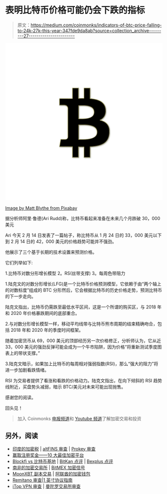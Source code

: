 # 表明比特币价格可能仍会下跌的指标

> 原文：<https://medium.com/coinmonks/indicators-of-btc-price-falling-to-24k-27k-this-year-347fde9da8ab?source=collection_archive---------27----------------------->

![](img/1af57d2e89ff1f20a814b3b80de82770.png)

[Image by Matt Blythe from Pixabay](https://pixabay.com/images/id-3227960/)

据分析师阿里·鲁德(Ari Rudd)称，比特币看起来准备在未来几个月跌破 30，000 美元

Ari 今天 2 月 14 日发表了一篇帖子，称比特币从 1 月 24 日的 33，000 美元以下到 2 月 14 日的 42，000 美元的价格趋势可能并不强劲。

他展示了三个基于长期的技术设置来预测价格。

它们列举如下:

1.比特币对数分形增长模型
2。RS(丝带支撑)
3。每周色带阻力

1.陆克文的对数分形增长(LFG)是一个比特币价格预测模型，它依赖于由“两个轴上的对数标度”组成的 BTC 分形然后，它会根据比特币的历史价格走势，预测比特币的下一步走向。

陆克文指出，比特币仍需跌至最低水平区间，这是一个所谓的购买区，与 2018 年和 2020 年价格暴跌期间的底部重合。

2.与对数分形增长模型一样，移动平均线带与比特币熊市周期的结束精确吻合，包括 2018 年和 2020 年的季度时间框架。

随着加密货币从 69，000 美元的顶部经历另一次价格修正，分析师认为，它从近 33，000 美元的强劲反弹可能会成为一个牛市陷阱，因为价格“将重新测试季度图表上的带状支撑。”

3.陆克文暗示，如果加上比特币的每周相对强弱指数(RSI)，那么“强大的阻力”将进一步加剧看跌情绪。

RSI 为交易者提供了看涨和看跌的价格动力。陆克文指出，在向下倾斜的 RSI 趋势线附近，买盘势头减弱，暗示 BTC/美元对未来可能出现抛售。

感谢您的阅读。

回头见！

> 加入 Coinmonks [电报频道](https://t.me/coincodecap)和 [Youtube 频道](https://www.youtube.com/c/coinmonks/videos)了解加密交易和投资

## 另外，阅读

*   [印度的加密税](https://coincodecap.com/crypto-tax-india) | [altFINS 审查](https://coincodecap.com/altfins-review) | [Prokey 审查](/coinmonks/prokey-review-26611173c13c)
*   [赢取注册奖金——10 大最佳加密平台](https://coincodecap.com/earn-sign-up-bonus)
*   [Blockfi vs 比特币基地](https://coincodecap.com/blockfi-vs-coinbase) | [BitKan 点评](https://coincodecap.com/bitkan-review) | [Bexplus 点评](https://coincodecap.com/bexplus-review)
*   [南非的加密交易所](https://coincodecap.com/crypto-exchanges-in-south-africa) | [BitMEX 加密信号](https://coincodecap.com/bitmex-crypto-signals)
*   [MoonXBT 副本交易](https://coincodecap.com/moonxbt-copy-trading) | [阿联酋的加密钱包](https://coincodecap.com/crypto-wallets-in-uae)
*   [Remitano 审查](https://coincodecap.com/remitano-review)|[1 英寸协议指南](https://coincodecap.com/1inch)
*   [iTop VPN 审查](https://coincodecap.com/itop-vpn-review) | [曼陀罗交易所审查](https://coincodecap.com/mandala-exchange-review)